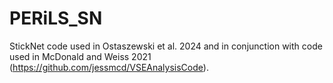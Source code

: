 # PERiLS_SN
StickNet code used in Ostaszewski et al. 2024 and in conjunction with code used in McDonald and Weiss 2021 (https://github.com/jessmcd/VSEAnalysisCode).

